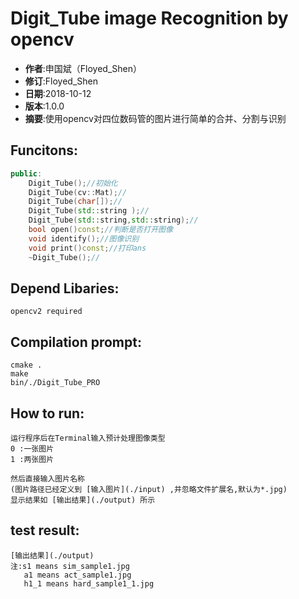 Digit_Tube image Recognition by opencv
======================================

- **作者**:申国斌（Floyed_Shen）
- **修订**:Floyed_Shen
- **日期**:2018-10-12
- **版本**:1.0.0
- **摘要**:使用opencv对四位数码管的图片进行简单的合并、分割与识别

Funcitons:
-------------
```cpp
public:
    Digit_Tube();//初始化
    Digit_Tube(cv::Mat);//
    Digit_Tube(char[]);//
    Digit_Tube(std::string );//
    Digit_Tube(std::string,std::string);//
    bool open()const;//判断是否打开图像
    void identify();//图像识别
    void print()const;//打印ans
    ~Digit_Tube();//
```
Depend Libaries:
-----------------
    opencv2 required

Compilation prompt:
---------------------
    cmake .
    make
    bin/./Digit_Tube_PRO

How to run:
--------------------
    运行程序后在Terminal输入预计处理图像类型
    0 :一张图片
    1 :两张图片

    然后直接输入图片名称
    (图片路径已经定义到 [输入图片](./input) ,并忽略文件扩展名,默认为*.jpg)
    显示结果如 [输出结果](./output) 所示

test result:
---------------
    [输出结果](./output)
    注:s1 means sim_sample1.jpg
       a1 means act_sample1.jpg
       h1_1 means hard_sample1_1.jpg

